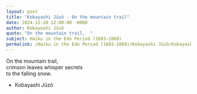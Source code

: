 ```yaml
---
layout: post
title: "Kobayashi Jūzō - On the mountain trail"
date: 2024-12-28 12:00:00 -0000
author: Kobayashi Jūzō
quote: "On the mountain trail,  "
subject: Haiku in the Edo Period (1603–1868)
permalink: /Haiku in the Edo Period (1603–1868)/Kobayashi Jūzō/Kobayashi Jūzō - On the mountain trail
---
```


On the mountain trail,  
crimson leaves whisper secrets  
to the falling snow.

- Kobayashi Jūzō
